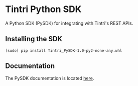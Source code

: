 # Tintri Python SDK
A Python SDK (PySDK) for integrating with Tintri's REST APIs.

## Installing the SDK

    [sudo] pip install Tintri_PySDK-1.0-py2-none-any.whl

## Documentation ##
The PySDK documentation is located [here](https://tintri.github.io/tintri-python-sdk/index.html).
